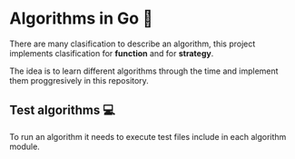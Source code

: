 # Algorithms in Go :abacus:

There are many clasification to describe an algorithm, this project
implements clasification for **function** and for **strategy**.

The idea is to learn different algorithms through the time and implement them
proggresively in this repository.

## Test algorithms :computer:

To run an algorithm it needs to execute test files include in each algorithm module.
